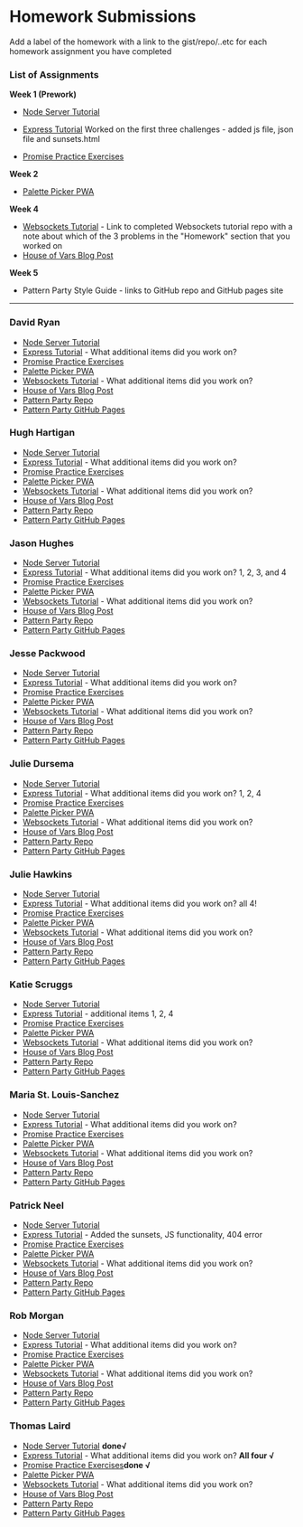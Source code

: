 # Homework Submissions

Add a label of the homework with a link to the gist/repo/..etc for each homework assignment you have completed

### List of Assignments

**Week 1 (Prework)**

* [Node Server Tutorial](https://github.com/mariastlouis/mod-4-prework/tree/master/messages) 

* [Express Tutorial](https://github.com/mariastlouis/mod-4-prework/tree/master/expressServer) Worked on the first three challenges - added js file, json file and sunsets.html 

* [Promise Practice Exercises](https://repl.it/@msantray/MariaSanchezPromisePractice)

**Week 2**

* [Palette Picker PWA]()

**Week 4**

* [Websockets Tutorial](https://socket.io/get-started/chat/) - Link to completed Websockets tutorial repo with a note about which of the 3 problems in the "Homework" section that you worked on
* [House of Vars Blog Post]()

**Week 5**

* Pattern Party Style Guide - links to GitHub repo and GitHub pages site

---

### David Ryan

* [Node Server Tutorial]()
* [Express Tutorial]() - What additional items did you work on?
* [Promise Practice Exercises]()
* [Palette Picker PWA]()
* [Websockets Tutorial]() - What additional items did you work on?
* [House of Vars Blog Post]()
* [Pattern Party Repo]()
* [Pattern Party GitHub Pages]()

### Hugh Hartigan

* [Node Server Tutorial](https://github.com/HartiganHM/nodejs-practice-assignment)
* [Express Tutorial]() - What additional items did you work on?
* [Promise Practice Exercises]()
* [Palette Picker PWA]()
* [Websockets Tutorial]() - What additional items did you work on?
* [House of Vars Blog Post]()
* [Pattern Party Repo]()
* [Pattern Party GitHub Pages]()

### Jason Hughes

* [Node Server Tutorial](https://gist.github.com/jasonhughes1/33cfe234b0b42d2a35832fdf12cc4a78)
* [Express Tutorial](https://github.com/jasonhughes1/M4-Express-Tutorial) - What additional items did you work on? 1, 2, 3, and 4
* [Promise Practice Exercises](https://repl.it/@JasonHughes/Promise-Practice)
* [Palette Picker PWA]()
* [Websockets Tutorial]() - What additional items did you work on?
* [House of Vars Blog Post]()
* [Pattern Party Repo]()
* [Pattern Party GitHub Pages]()

### Jesse Packwood

* [Node Server Tutorial]()
* [Express Tutorial]() - What additional items did you work on?
* [Promise Practice Exercises]()
* [Palette Picker PWA]()
* [Websockets Tutorial]() - What additional items did you work on?
* [House of Vars Blog Post]()
* [Pattern Party Repo]()
* [Pattern Party GitHub Pages]()

### Julie Dursema

* [Node Server Tutorial](https://github.com/jdursema/NodeJSTutorial)
* [Express Tutorial](https://github.com/jdursema/ExpressTutorial) - What additional items did you work on? 1, 2, 4
* [Promise Practice Exercises]()
* [Palette Picker PWA]()
* [Websockets Tutorial]() - What additional items did you work on?
* [House of Vars Blog Post]()
* [Pattern Party Repo]()
* [Pattern Party GitHub Pages]()

### Julie Hawkins

* [Node Server Tutorial](https://github.com/julieahawkins/node-lesson)
* [Express Tutorial](https://github.com/julieahawkins/express-lesson) - What additional items did you work on? all 4!
* [Promise Practice Exercises](https://repl.it/@julabi/ImpoliteUnsightlyAvians)
* [Palette Picker PWA]()
* [Websockets Tutorial]() - What additional items did you work on?
* [House of Vars Blog Post]()
* [Pattern Party Repo]()
* [Pattern Party GitHub Pages]()

### Katie Scruggs

* [Node Server Tutorial](https://github.com/katiescruggs/node-server-tutorial)
* [Express Tutorial](https://github.com/katiescruggs/express-tutorial) - additional items 1, 2, 4
* [Promise Practice Exercises](https://repl.it/@katiescruggs/promises-prework)
* [Palette Picker PWA]()
* [Websockets Tutorial]() - What additional items did you work on?
* [House of Vars Blog Post]()
* [Pattern Party Repo]()
* [Pattern Party GitHub Pages]()

### Maria St. Louis-Sanchez

* [Node Server Tutorial]()
* [Express Tutorial]() - What additional items did you work on?
* [Promise Practice Exercises]()
* [Palette Picker PWA]()
* [Websockets Tutorial]() - What additional items did you work on?
* [House of Vars Blog Post](https://medium.com/@patrickneel/into-the-abyss-contributing-to-an-open-source-project-11f0f03e517c)
* [Pattern Party Repo]()
* [Pattern Party GitHub Pages]()

### Patrick Neel

* [Node Server Tutorial](https://github.com/patrickjneel/node.js-tutorial)
* [Express Tutorial](https://github.com/patrickjneel/expressTutorial) - Added the sunsets, JS functionality, 404 error
* [Promise Practice Exercises](https://repl.it/@patneel87/MeatySquigglyDromaeosaur)
* [Palette Picker PWA]()
* [Websockets Tutorial]() - What additional items did you work on?
* [House of Vars Blog Post]()
* [Pattern Party Repo]()
* [Pattern Party GitHub Pages]()

### Rob Morgan

* [Node Server Tutorial]()
* [Express Tutorial]() - What additional items did you work on?
* [Promise Practice Exercises]()
* [Palette Picker PWA]()
* [Websockets Tutorial]() - What additional items did you work on?
* [House of Vars Blog Post]()
* [Pattern Party Repo]()
* [Pattern Party GitHub Pages]()

### Thomas Laird

* [Node Server Tutorial](https://github.com/t-laird/tl-node-server-prework) **done√**
* [Express Tutorial](https://github.com/t-laird/tl-express-intro) - What additional items did you work on? **All four √**
* [Promise Practice Exercises](https://gist.github.com/t-laird/1cc27e593d9edd46f10e07d947bbb0ff)**done √**
* [Palette Picker PWA]()
* [Websockets Tutorial]() - What additional items did you work on?
* [House of Vars Blog Post]()
* [Pattern Party Repo]()
* [Pattern Party GitHub Pages]()
